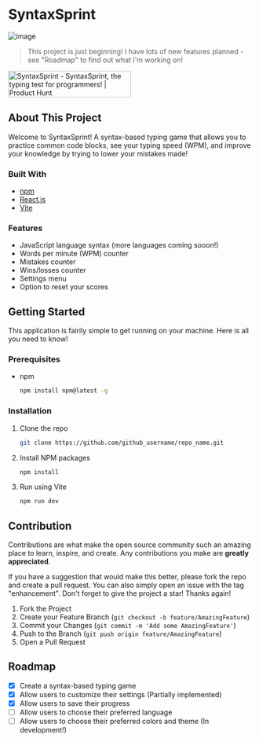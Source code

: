 # SyntaxSprint
![image]([https://github.com/user-attachments/assets/6477d8f6-96e5-4d16-a284-8d9cbcdd84f2](https://i.ibb.co/d4VWLPnm/ezgif-6a3cead9d82d74-ezgif-com-video-to-gif-converter.gif))

> This project is just beginning! I have lots of new features planned - see "Roadmap" to find out what I'm working on!

<a href="https://www.producthunt.com/posts/syntaxsprint?embed=true&utm_source=badge-featured&utm_medium=badge&utm_souce=badge-syntaxsprint" target="_blank"><img src="https://api.producthunt.com/widgets/embed-image/v1/featured.svg?post_id=745484&theme=light" alt="SyntaxSprint - SyntaxSprint&#0044;&#0032;the&#0032;typing&#0032;test&#0032;for&#0032;programmers&#0033; | Product Hunt" style="width: 250px; height: 54px;" width="250" height="54" /></a>

## About This Project
Welcome to SyntaxSprint! A syntax-based typing game that allows you to practice common code blocks, see your typing speed (WPM), and improve your knowledge by trying to lower your mistakes made!

### Built With
* [npm](https://www.npmjs.com/)
* [React.js](https://react.dev/)
* [Vite](https://vite.dev/)

### Features
* JavaScript language syntax (more languages coming sooon!)
* Words per minute (WPM) counter
* Mistakes counter
* Wins/losses counter
* Settings menu
* Option to reset your scores

## Getting Started
This application is fairily simple to get running on your machine. Here is all you need to know!

### Prerequisites
* npm
  ```sh
  npm install npm@latest -g
  ```
  
### Installation
1. Clone the repo
   ```sh
   git clone https://github.com/github_username/repo_name.git
   ```
2. Install NPM packages
   ```sh
   npm install
   ```
3. Run using Vite
   ```sh
   npm run dev
   ```

## Contribution
Contributions are what make the open source community such an amazing place to learn, inspire, and create. Any contributions you make are **greatly appreciated**.

If you have a suggestion that would make this better, please fork the repo and create a pull request. You can also simply open an issue with the tag "enhancement".
Don't forget to give the project a star! Thanks again!

1. Fork the Project
2. Create your Feature Branch (`git checkout -b feature/AmazingFeature`)
3. Commit your Changes (`git commit -m 'Add some AmazingFeature'`)
4. Push to the Branch (`git push origin feature/AmazingFeature`)
5. Open a Pull Request

## Roadmap

- [x] Create a syntax-based typing game
- [x] Allow users to customize their settings (Partially implemented)
- [x] Allow users to save their progress
- [ ] Allow users to choose their preferred language
- [ ] Allow users to choose their preferred colors and theme (In development!)
